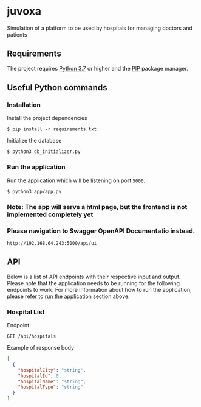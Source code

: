 # juvoxa
Simulation of a platform to be used by hospitals for managing doctors and patients

## Requirements

The project requires [Python 3.7](https://www.python.org/downloads/release/python-370/) or higher and
the [PIP](https://pip.pypa.io/en/stable/) package manager.

## Useful Python commands

### Installation

Install the project dependencies

```console
$ pip install -r requirements.txt
```

Initialize the database

```console
$ python3 db_initializer.py
```

### Run the application

Run the application which will be listening on port `5000`.

```console
$ python3 app/app.py
```

### Note: The app will serve a html page, but the frontend is not implemented completely yet

### Please navigation to Swagger OpenAPI Documentatio instead.
```
http://192.168.64.243:5000/api/ui
```


## API

Below is a list of API endpoints with their respective input and output. Please note that the application needs to be
running for the following endpoints to work. For more information about how to run the application, please refer
to [run the application](#run-the-application) section above.

### Hospital List

Endpoint

```text
GET /api/hospitals
```

Example of response body

```json
[
  {
    "hospitalCity": "string",
    "hospitalId": 0,
    "hospitalName": "string",
    "hospitalType": "string"
  }
]
```
